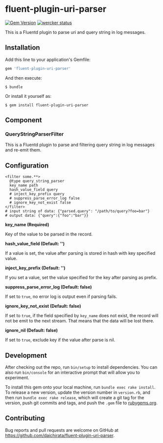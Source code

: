 # fluent-plugin-uri-parser

[![Gem Version](https://badge.fury.io/rb/fluent-plugin-uri-parser.svg)](https://badge.fury.io/rb/fluent-plugin-uri-parser) [![wercker status](https://app.wercker.com/status/a735d29143f3a1a727fc65653bc81e2a/s "wercker status")](https://app.wercker.com/project/bykey/a735d29143f3a1a727fc65653bc81e2a)

This is a Fluentd plugin to parse uri and query string in log messages.

## Installation

Add this line to your application's Gemfile:

```ruby
gem 'fluent-plugin-uri-parser'
```

And then execute:

    $ bundle

Or install it yourself as:

    $ gem install fluent-plugin-uri-parser

## Component

### QueryStringParserFilter

This is a Fluentd plugin to parse and filtering query string in log messages and re-emit them.

## Configuration

```
<filter some.**>
  @type query_string_parser
  key_name path
  hash_value_field query
  # inject_key_prefix query
  # suppress_parse_error_log false
  # ignore_key_not_exist false
</filter>
# input string of data: {"parsed.query": "/path/to/query?foo=bar"}
# output data: {"query":{"foo":"bar"}}

```

**key_name (Required)**

Key of the value to be parsed in the record.

**hash_value_field (Default: '')**

If a value is set, the value after parsing is stored in hash with key specified value.

**inject_key_prefix (Default: '')**

If you set a value, set the value specified for the key after parsing as prefix.

**suppress_parse_error_log (Default: false)**

If set to `true`, no error log is output even if parsing fails.

**ignore_key_not_exist (Default: false)**

If set to `true`, if the field specified by `key_name` does not exist, the record will not be emit to the next stream. That means that the data will be lost there.

**ignore_nil (Default: false)**

If set to `true`, exclude key if the value after parse is nil.

## Development

After checking out the repo, run `bin/setup` to install dependencies. You can also run `bin/console` for an interactive prompt that will allow you to experiment.

To install this gem onto your local machine, run `bundle exec rake install`. To release a new version, update the version number in `version.rb`, and then run `bundle exec rake release`, which will create a git tag for the version, push git commits and tags, and push the `.gem` file to [rubygems.org](https://rubygems.org).

## Contributing

Bug reports and pull requests are welcome on GitHub at https://github.com/daichirata/fluent-plugin-uri-parser.


